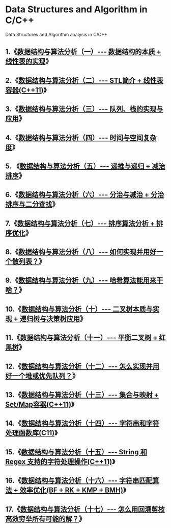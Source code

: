 # Data Structures and Algorithm in C/C++
Data Structures and Algorithm analysis in C/C++

## 1.《[数据结构与算法分析（一）--- 数据结构的本质 + 线性表的实现](https://blog.csdn.net/m0_37621078/article/details/103527636)》

## 2.《[数据结构与算法分析（二）--- STL简介 + 线性表容器(C++11)](https://blog.csdn.net/m0_37621078/article/details/103585026)》

## 3.《[数据结构与算法分析（三）--- 队列、栈的实现与应用](https://blog.csdn.net/m0_37621078/article/details/103621357)》

## 4.《[数据结构与算法分析（四）--- 时间与空间复杂度](https://blog.csdn.net/m0_37621078/article/details/103667255)》

## 5. 《[数据结构与算法分析（五）--- 递推与递归 + 减治排序](https://blog.csdn.net/m0_37621078/article/details/103327986)》

## 6.《[数据结构与算法分析（六）--- 分治与减治 + 分治排序与二分查找](https://blog.csdn.net/m0_37621078/article/details/103468599)》

## 7.《[数据结构与算法分析（七）--- 排序算法分析 + 排序优化](https://blog.csdn.net/m0_37621078/article/details/103675586)》

## 8.《[数据结构与算法分析（八）--- 如何实现并用好一个散列表？](https://blog.csdn.net/m0_37621078/article/details/103724492)》

## 9.《[数据结构与算法分析（九）--- 哈希算法能用来干啥？](https://blog.csdn.net/m0_37621078/article/details/103792281)》

## 10.《[数据结构与算法分析（十）--- 二叉树本质与实现 + 递归树与决策树应用](https://blog.csdn.net/m0_37621078/article/details/103827814)》

## 11.《[数据结构与算法分析（十一）--- 平衡二叉树 + 红黑树](https://blog.csdn.net/m0_37621078/article/details/103899554)》

## 12.《[数据结构与算法分析（十二）--- 怎么实现并用好一个堆或优先队列？](https://blog.csdn.net/m0_37621078/article/details/103937939)》

## 13.《[数据结构与算法分析（十三）--- 集合与映射 + Set/Map容器(C++11)](https://blog.csdn.net/m0_37621078/article/details/103965522)》

## 14.《[数据结构与算法分析（十四）--- 字符串和字符处理函数库(C11)](https://blog.csdn.net/m0_37621078/article/details/110694587)》

## 15.《[数据结构与算法分析（十五）--- String 和Regex 支持的字符处理操作(C++11)](https://blog.csdn.net/m0_37621078/article/details/111026237)》

## 16.《[数据结构与算法分析（十六）--- 字符串匹配算法 + 效率优化(BF + RK + KMP + BMH)](https://blog.csdn.net/m0_37621078/article/details/111036176)》

## 17.《[数据结构与算法分析（十七）--- 怎么用回溯剪枝高效穷举所有可能的解？](https://blog.csdn.net/m0_37621078/article/details/111440682)》


